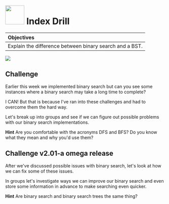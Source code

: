 # <img src="https://cloud.githubusercontent.com/assets/7833470/10423298/ea833a68-7079-11e5-84f8-0a925ab96893.png" width="60">  Index Drill

| Objectives |
| :--- |
| Explain the difference between binary search and a BST. |

<img src="https://cloud.githubusercontent.com/assets/1329385/11153303/d3974ac4-89ec-11e5-87a6-a670e37b2e1f.gif">

## Challenge

Earlier this week we implemented binary search but can you see some instances where a binary search may take a long time to complete?

I CAN! But that is because I've ran into these challenges and had to overcome them the hard way.

Let's break up into groups and see if we can figure out possible problems with our binary search implementations.

**Hint** Are you comfortable with the acronyms DFS and BFS? Do you know what they mean and why you'd use them?

## Challenge v2.01-a omega release

After we've discussed possible issues with binary search, let's look at how we can fix some of these issues.

In groups let's investigate ways we can improve our binary search and even store some information in advance to make searching even quicker.

**Hint** Are binary search and binary search trees the same thing?

